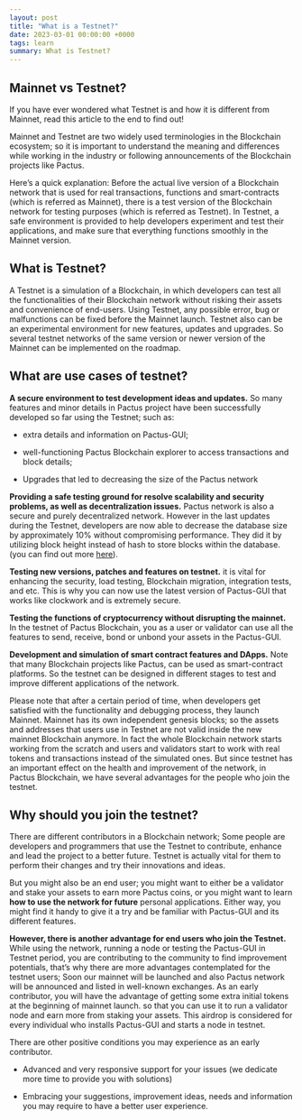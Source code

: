```yaml
---
layout: post
title: "What is a Testnet?"
date: 2023-03-01 00:00:00 +0000
tags: learn
summary: What is Testnet?
---
```


## Mainnet vs Testnet?

If you have ever wondered what Testnet is and how it is different from Mainnet, read this article to the end to find out!

Mainnet and Testnet are two widely used terminologies in the Blockchain ecosystem; so it is important to understand the meaning and differences while working in the industry or following announcements of the Blockchain projects like Pactus.

Here’s a quick explanation:
Before the actual live version of a Blockchain network that is used for real transactions, functions and smart-contracts (which is referred as Mainnet), there is a test version of the Blockchain network for testing purposes (which is referred as Testnet). In Testnet, a safe environment is provided to help developers experiment and test their applications, and make sure that everything functions smoothly in the Mainnet version.

## What is Testnet?
A Testnet is a simulation of a Blockchain, in which developers can test all the functionalities of their Blockchain network without risking their assets and convenience of end-users. Using Testnet, any possible error, bug or malfunctions can be fixed before the Mainnet launch.
Testnet also can be an experimental environment for new features, updates and upgrades. So several testnet networks of the same version or newer version of the Mainnet can be implemented on the roadmap.


## What are use cases of testnet?
**A secure environment to test development ideas and updates.** So 	many features and minor details in Pactus project have been 	successfully developed so far using the Testnet; such as:

- extra details and information on Pactus-GUI;
 	
- well-functioning 	Pactus Blockchain explorer to access transactions and block details;
 	
- Upgrades 	that led to decreasing the size of the Pactus network

**Providing a safe testing ground for resolve scalability and security problems, as well as decentralization issues.** Pactus network is also a secure and purely decentralized network. However in the last updates during the Testnet, developers are now able to decrease the database size by approximately 10% without compromising performance. They did it by utilizing block height instead of hash to store blocks within the database. (you can find out more [here](https://github.com/pactus-project/pactus/pull/416)).
 	
**Testing new versions, patches and features on testnet.** it is vital for enhancing the security, load testing, Blockchain migration, integration tests, and etc. This is why you can now use the latest version of Pactus-GUI that works like clockwork and is extremely secure.
 	
**Testing the functions of cryptocurrency without disrupting the mainnet.** In the testnet of Pactus Blockchain, you as a user or validator can use all the features to send, receive, bond or unbond your assets in the Pactus-GUI.
 	
**Development 	and simulation of smart contract features and DApps.** 	Note that many Blockchain projects like Pactus, can be used as 	smart-contract platforms. So the testnet can be designed in 	different stages to test and improve different applications of the 	network.

Please note that after a certain period of time, when developers get satisfied with the functionality and debugging process, they launch Mainnet. Mainnet has its own independent genesis blocks; so the assets and addresses that users use in Testnet are not valid inside the new mainnet Blockchain anymore. In fact the whole Blockchain network starts working from the scratch and users and validators start to work with real tokens and transactions instead of the simulated ones. But since testnet has an important effect on the health and improvement of the network, in Pactus Blockchain, we have several advantages for the people who join the testnet.

## Why should you join the testnet?
There are different contributors in a Blockchain network;
Some people are developers and programmers that use the Testnet to contribute, enhance and lead the project to a better future. Testnet is actually vital for them to perform their changes and try their innovations and ideas.

But you might also be an end user; you might want to either be a validator and stake your assets to earn more Pactus coins, or you might want to learn **how to use the network for future** personal applications. Either way, you might find it handy to give it a try and be familiar with Pactus-GUI and its different features.

**However, there is another advantage for end users who join the Testnet.** While using the network, running a node or testing the Pactus-GUI in Testnet period, you are contributing to the community to find improvement potentials, that’s why there are more advantages contemplated for the testnet users; Soon our mainnet will be launched and also Pactus network will be announced and listed in well-known exchanges. As an early contributor, you will have the advantage of getting some extra initial tokens at the beginning of mainnet launch. so that you can use it to run a validator node and earn more from staking your assets. This airdrop is considered for every individual who installs Pactus-GUI and starts a node in testnet.

There are other positive conditions you may experience as an early contributor.
- Advanced 	and very responsive support for your issues (we dedicate more time 	to provide you with solutions)
 	
- Embracing your suggestions, 	improvement ideas, needs and information you may require to have a 	better user experience.

